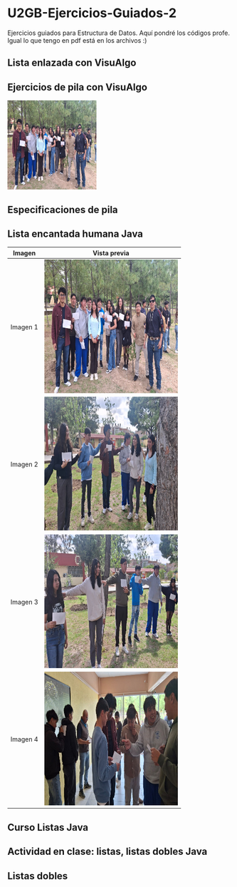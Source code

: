 # U2GB-Ejercicios-Guiados-2
Ejercicios guiados para Estructura de Datos. Aquí pondré los códigos profe. Igual lo que tengo en pdf está en los archivos :)


## Lista enlazada con VisuAlgo

## Ejercicios de pila con VisuAlgo
<img src="https://github.com/diabegarciamtz-coder/U2GB-Ejercicios-Guiados-2/blob/main/Imagen%20de%20WhatsApp%202025-10-03%20a%20las%2016.05.06_898dd399.jpg?raw=true" width="200" height="200">

## Especificaciones de pila

## Lista encantada humana Java
| Imagen | Vista previa |
|--------|--------------|
| Imagen 1 | <img src="https://github.com/diabegarciamtz-coder/U2GB-Ejercicios-Guiados-2/blob/main/Imagen%20de%20WhatsApp%202025-10-03%20a%20las%2016.05.06_898dd399.jpg?raw=true" width="300" height="300"> |
| Imagen 2 | <img src="https://github.com/diabegarciamtz-coder/U2GB-Ejercicios-Guiados-2/blob/main/Imagen%20de%20WhatsApp%202025-10-03%20a%20las%2016.05.03_caa70b7c.jpg?raw=true" width="300" height="300"> |
| Imagen 3 | <img src="https://github.com/diabegarciamtz-coder/U2GB-Ejercicios-Guiados-2/blob/main/Imagen%20de%20WhatsApp%202025-10-03%20a%20las%2016.04.56_1ca07a06.jpg?raw=true" width="300" height="300"> |
| Imagen 4 | <img src="https://github.com/diabegarciamtz-coder/U2GB-Ejercicios-Guiados-2/blob/main/Imagen%20de%20WhatsApp%202025-10-03%20a%20las%2016.04.26_0a921f8f.jpg?raw=true" width="300" height="300"> |

## Curso Listas Java

## Actividad en clase: listas, listas dobles Java

## Listas dobles
